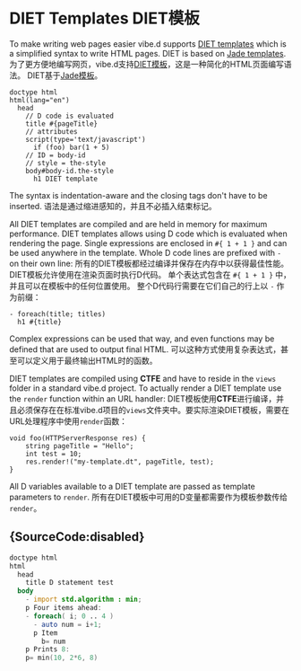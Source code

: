 # DIET Templates DIET模板

To make writing web pages easier vibe.d supports
[DIET templates](https://vibed.org/templates/diet)
which is a simplified syntax to write HTML pages.
DIET is based on
[Jade templates](http://jade-lang.com/).
为了更方便地编写网页，vibe.d支持[DIET模板](https://vibed.org/templates/diet)，这是一种简化的HTML页面编写语法。
DIET基于[Jade模板](http://jade-lang.com/)。

    doctype html
    html(lang="en")
      head
        // D code is evaluated
        title #{pageTitle}
        // attributes
        script(type='text/javascript')
          if (foo) bar(1 + 5)
        // ID = body-id
        // style = the-style
        body#body-id.the-style
          h1 DIET template

The syntax is indentation-aware and the closing
tags don't have to be inserted.
语法是通过缩进感知的，并且不必插入结束标记。

All DIET templates are compiled and are held
in memory for maximum performance.
DIET templates allows using D code which is evaluated
when rendering the page. Single expressions
are enclosed in `#{ 1 + 1 }` and can be used anywhere
in the template. Whole D code lines are
prefixed with `-` on their own line:
所有的DIET模板都经过编译并保存在内存中以获得最佳性能。
DIET模板允许使用在渲染页面时执行D代码。
单个表达式包含在 `#{ 1 + 1 }` 中，并且可以在模板中的任何位置使用。
整个D代码行需要在它们自己的行上以 `-` 作为前缀：

    - foreach(title; titles)
      h1 #{title}

Complex expressions can be used that way, and
even functions may be defined that are used to
output final HTML.
可以这种方式使用复杂表达式，甚至可以定义用于最终输出HTML时的函数。

DIET templates are compiled using **CTFE**
and have to reside in the `views` folder
in a standard vibe.d project. To actually render
a DIET template use the `render` function within
an URL handler:
DIET模板使用**CTFE**进行编译，并且必须保存在在标准vibe.d项目的`views`文件夹中。要实际渲染DIET模板，需要在URL处理程序中使用`render`函数：

    void foo(HTTPServerResponse res) {
        string pageTitle = "Hello";
        int test = 10;
        res.render!("my-template.dt", pageTitle, test);
    }

All D variables available to a DIET template
are passed as template parameters to `render`.
所有在DIET模板中可用的D变量都需要作为模板参数传给`render`。

## {SourceCode:disabled}

```d
doctype html
html
  head
    title D statement test
  body
    - import std.algorithm : min;
    p Four items ahead:
    - foreach( i; 0 .. 4 )
      - auto num = i+1;
      p Item
        b= num
    p Prints 8:
    p= min(10, 2*6, 8)
```
